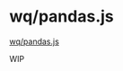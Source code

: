 wq/pandas.js
============

[wq/pandas.js]

WIP

[wq/pandas.js]: https://github.com/wq/wq.app/blob/master/js/wq/pandas.js
